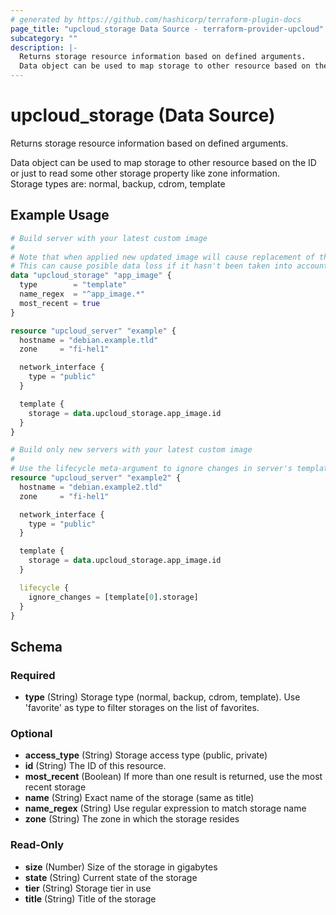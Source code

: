 ```yaml
---
# generated by https://github.com/hashicorp/terraform-plugin-docs
page_title: "upcloud_storage Data Source - terraform-provider-upcloud"
subcategory: ""
description: |-
  Returns storage resource information based on defined arguments.
  Data object can be used to map storage to other resource based on the ID or just to read some other storage property like zone information.Storage types are: normal, backup, cdrom, template
---
```


# upcloud_storage (Data Source)

Returns storage resource information based on defined arguments.  

Data object can be used to map storage to other resource based on the ID or just to read some other storage property like zone information.  
Storage types are: normal, backup, cdrom, template

## Example Usage

```terraform
# Build server with your latest custom image 
#
# Note that when applied new updated image will cause replacement of the old server (debian.example.tld) with the new server created based on the updated image.
# This can cause posible data loss if it hasn't been taken into account when planning the service.
data "upcloud_storage" "app_image" {
  type        = "template"
  name_regex  = "^app_image.*"
  most_recent = true
}

resource "upcloud_server" "example" {
  hostname = "debian.example.tld"
  zone     = "fi-hel1"

  network_interface {
    type = "public"
  }

  template {
    storage = data.upcloud_storage.app_image.id
  }
}

# Build only new servers with your latest custom image 
#
# Use the lifecycle meta-argument to ignore changes in server's template triggered by new image version
resource "upcloud_server" "example2" {
  hostname = "debian.example2.tld"
  zone     = "fi-hel1"

  network_interface {
    type = "public"
  }

  template {
    storage = data.upcloud_storage.app_image.id
  }

  lifecycle {
    ignore_changes = [template[0].storage]
  }
}
```

<!-- schema generated by tfplugindocs -->
## Schema

### Required

- **type** (String) Storage type (normal, backup, cdrom, template). Use 'favorite' as type to filter storages on the list of favorites.

### Optional

- **access_type** (String) Storage access type (public, private)
- **id** (String) The ID of this resource.
- **most_recent** (Boolean) If more than one result is returned, use the most recent storage
- **name** (String) Exact name of the storage (same as title)
- **name_regex** (String) Use regular expression to match storage name
- **zone** (String) The zone in which the storage resides

### Read-Only

- **size** (Number) Size of the storage in gigabytes
- **state** (String) Current state of the storage
- **tier** (String) Storage tier in use
- **title** (String) Title of the storage


